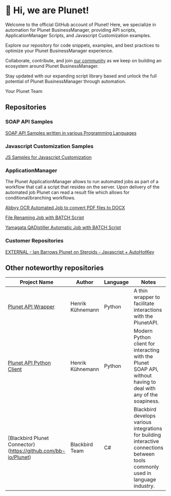 # 👋 Hi, we are Plunet!

Welcome to the official GitHub account of Plunet! Here, we specialize in automation for Plunet BusinessManager, providing API scripts, ApplicationManager Scripts, and Javascript Customization examples.

Explore our repository for code snippets, examples, and best practices to optimize your Plunet BusinessManager experience.

Collaborate, contribute, and join [our community](https://community.plunet.com "our community") as we keep on building an ecosystem around Plunet BusinessManager.

Stay updated with our expanding script library based and unlock the full potential of Plunet BusinessManager through automation.

Your Plunet Team

## Repositories
### SOAP API Samples
[SOAP API Samples written in various Programming Languages](https://github.com/PlunetBusinessManager/SOAP-API-Samples "SOAP API Samples written in various languages")

### Javascript Customization Samples
[JS Samples for Javascript Customization](https://github.com/PlunetBusinessManager/JS-Customization-Samples)

### ApplicationManager
The Plunet ApplicationManager allows to run automated jobs as part of a workflow that call a script that resides on the server.  Upon delivery of the automated job Plunet can read a result file which allows for conditional/branching workflows.

[Abbyy OCR Automated Job to convert PDF files to DOCX](https://github.com/PlunetBusinessManager/ApplicationManager-Abbyy-OCR "Abbyy OCR Automated Job to convert PDF files to DOCX")

[File Renaming Job with BATCH Script](https://github.com/PlunetBusinessManager/ApplicationManager-File-Renaming "File Renaming Batch")

[Yamagata QADistiller Automatic Job with BATCH Script](https://github.com/PlunetBusinessManager/ApplicationManager-Yamagata-QADistiller "QADistiller Batch")

### Customer Repositories
[EXTERNAL - Ian Barrows Plunet on Steroids - Javascript + AutoHotKey](https://github.com/PlunetBusinessManager/Plunet-on-Steroids-Starter-Kit)


## Other noteworthy repositories

| Project Name |Author|Language|Notes|
|----|--|--|--|
|[Plunet API Wrapper](https://github.com/kuhnemann/plunetapi)|Henrik Kühnemann|Python|A thin wrapper to facilitate interactions with the PlunetAPI.|
[Plunet API Python Client](https://github.com/kuhnemann/pyplunet)|Henrik Kühnemann|Python|Modern Python client for interacting with the Plunet SOAP API, without having to deal with any of the soapiness.|
[Blackbird Plunet Connector)(https://github.com/bb-io/Plunet)|Blackbird Team|C#|Blackbird develops various integrations for building interactive connections between tools commonly used in language industry.|


